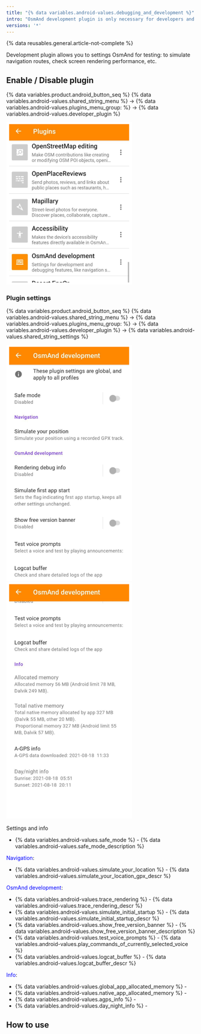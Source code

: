 ```yaml
---
title: "{% data variables.android-values.debugging_and_development %}"
intro: "OsmAnd development plugin is only necessary for developers and experienced users. It allows you to simulate navigation routes, check screen rendering performance, etc."
versions: '*'
---
```

{% data reusables.general.article-not-complete %}


Development plugin allows you to settings OsmAnd for testing: to simulate navigation routes, check screen rendering performance, etc.


## Enable / Disable plugin

{% data variables.product.android_button_seq %} {% data variables.android-values.shared_string_menu %} → {% data variables.android-values.plugins_menu_group: %} → {% data variables.android-values.developer_plugin %}

![Development plugin Android](/assets/images/plugins/development/development_plugin_android.png)


### Plugin settings

{% data variables.product.android_button_seq %} {% data variables.android-values.shared_string_menu %} → {% data variables.android-values.plugins_menu_group: %} → {% data variables.android-values.developer_plugin %} → {% data variables.android-values.shared_string_settings %}

![Development Settings Android](/assets/images/plugins/development/development_plugin_settings_android.png) ![Development Settings 2 Android](/assets/images/plugins/development/development_plugin_settings_2_android.png)


Settings and info
- {% data variables.android-values.safe_mode %} - {% data variables.android-values.safe_mode_description %}

<span style="color:blue">Navigation</span>:

- {% data variables.android-values.simulate_your_location %} - {% data variables.android-values.simulate_your_location_gpx_descr %} 

<span style="color:blue">OsmAnd development</span>:

- {% data variables.android-values.trace_rendering %} - {% data variables.android-values.trace_rendering_descr %} 
- {% data variables.android-values.simulate_initial_startup %} - {% data variables.android-values.simulate_initial_startup_descr %}
- {% data variables.android-values.show_free_version_banner %} - {% data variables.android-values.show_free_version_banner_description %} 
- {% data variables.android-values.test_voice_prompts %} - {% data variables.android-values.play_commands_of_currently_selected_voice %} 
- {% data variables.android-values.logcat_buffer %} - {% data variables.android-values.logcat_buffer_descr %}

<span style="color:blue">Info</span>:

- {% data variables.android-values.global_app_allocated_memory %} - 
- {% data variables.android-values.native_app_allocated_memory %} - 
- {% data variables.android-values.agps_info %} - 
- {% data variables.android-values.day_night_info %} - 


## How to use

